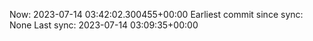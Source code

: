 Now: 2023-07-14 03:42:02.300455+00:00 Earliest commit since sync: None Last sync: 2023-07-14 03:09:35+00:00
